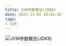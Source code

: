 ```yaml
---
title: JVM参数概览(JDK8)
date: 2023-11-03 10:44:38
tags:
- JVM
---
```



![JVM参数概览(JDK8)](/pic/基本功/编程基础/JVM参数概览(JDK8)/JVM参数概览(JDK8).png)